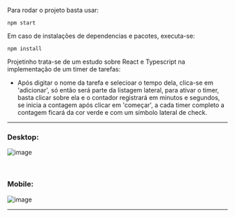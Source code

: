

Para rodar o projeto basta usar: 
```
npm start
```

Em caso de instalações de dependencias e pacotes, executa-se:
```
npm install
```

Projetinho trata-se de um estudo sobre React e Typescript na implementação de um timer de tarefas:

* Após digitar o nome da tarefa e selecioar o tempo dela, clica-se em 'adicionar', só então será parte da listagem lateral, para ativar o timer, basta clicar sobre ela e o contador registrará em minutos e segundos, se inicia a contagem após clicar em 'começar', a cada timer completo a contagem ficará da cor verde e com um símbolo lateral de check.

<hr>

### Desktop: 
![image](https://user-images.githubusercontent.com/85123013/218141119-751e7539-0277-4733-8da9-d29890867c5c.png)

<br/>

### Mobile:
![image](https://user-images.githubusercontent.com/85123013/218141345-19079d3c-9f67-47f4-909a-453dccf67f86.png)


<hr>
